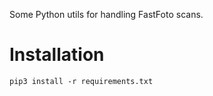 Some Python utils for handling FastFoto scans.

# Installation

```shell
pip3 install -r requirements.txt
```